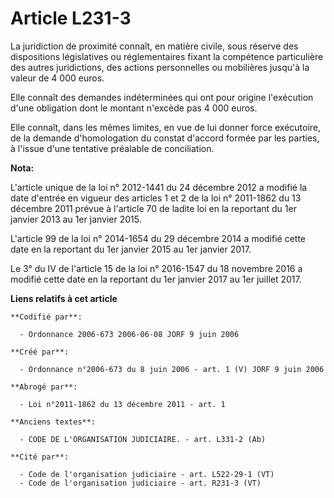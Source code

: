 # Article L231-3

La juridiction de proximité connaît, en matière civile, sous réserve des dispositions législatives ou réglementaires fixant
la compétence particulière des autres juridictions, des actions personnelles ou mobilières jusqu'à la valeur de 4 000 euros.

Elle connaît des demandes indéterminées qui ont pour origine l'exécution d'une obligation dont le montant n'excède pas 4 000
euros.

Elle connaît, dans les mêmes limites, en vue de lui donner force exécutoire, de la demande d'homologation du constat d'accord
formée par les parties, à l'issue d'une tentative préalable de conciliation.

**Nota:**

L'article unique de la loi n° 2012-1441 du 24 décembre 2012 a modifié la date d'entrée en vigueur des articles 1 et 2 de la
loi n° 2011-1862 du 13 décembre 2011 prévue à l'article 70 de ladite loi en la reportant du 1er janvier 2013 au 1er janvier
2015.

L'article 99 de la loi n° 2014-1654 du 29 décembre 2014 a modifié cette date en la reportant du 1er janvier 2015 au 1er
janvier 2017.

Le 3° du IV de l'article 15 de la loi n° 2016-1547 du 18 novembre 2016 a  modifié cette date en la reportant du 1er janvier
2017 au 1er juillet  2017.

**Liens relatifs à cet article**

	**Codifié par**:

	  - Ordonnance 2006-673 2006-06-08 JORF 9 juin 2006

	**Créé par**:

	  - Ordonnance n°2006-673 du 8 juin 2006 - art. 1 (V) JORF 9 juin 2006

	**Abrogé par**:

	  - Loi n°2011-1862 du 13 décembre 2011 - art. 1

	**Anciens textes**:

	  - CODE DE L'ORGANISATION JUDICIAIRE. - art. L331-2 (Ab)

	**Cité par**:

	  - Code de l'organisation judiciaire - art. L522-29-1 (VT)
	  - Code de l'organisation judiciaire - art. R231-3 (VT)
